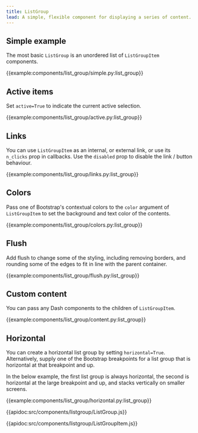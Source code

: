 ```yaml
---
title: ListGroup
lead: A simple, flexible component for displaying a series of content.
---
```


## Simple example

The most basic `ListGroup` is an unordered list of `ListGroupItem` components.

{{example:components/list_group/simple.py:list_group}}

## Active items

Set `active=True` to indicate the current active selection.

{{example:components/list_group/active.py:list_group}}

## Links

You can use `ListGroupItem` as an internal, or external link, or use its `n_clicks` prop in callbacks. Use the `disabled` prop to disable the link / button behaviour.

{{example:components/list_group/links.py:list_group}}

## Colors

Pass one of Bootstrap's contextual colors to the `color` argument of `ListGroupItem` to set the background and text color of the contents.

{{example:components/list_group/colors.py:list_group}}

## Flush

Add flush to change some of the styling, including removing borders, and rounding some of the edges to fit in line with the parent container.

{{example:components/list_group/flush.py:list_group}}

## Custom content

You can pass any Dash components to the children of `ListGroupItem`.

{{example:components/list_group/content.py:list_group}}

## Horizontal

You can create a horizontal list group by setting `horizontal=True`. Alternatively, supply one of the Bootstrap breakpoints for a list group that is horizontal at that breakpoint and up.

In the below example, the first list group is always horizontal, the second is horizontal at the large breakpoint and up, and stacks vertically on smaller screens.

{{example:components/list_group/horizontal.py:list_group}}

{{apidoc:src/components/listgroup/ListGroup.js}}

{{apidoc:src/components/listgroup/ListGroupItem.js}}

